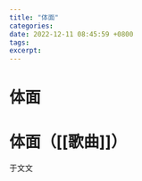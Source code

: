 ```yaml
---
title: "体面"
categories:
date: 2022-12-11 08:45:59 +0800
tags:
excerpt:
---
```


# 体面







# 体面（[[歌曲]]）



于文文






